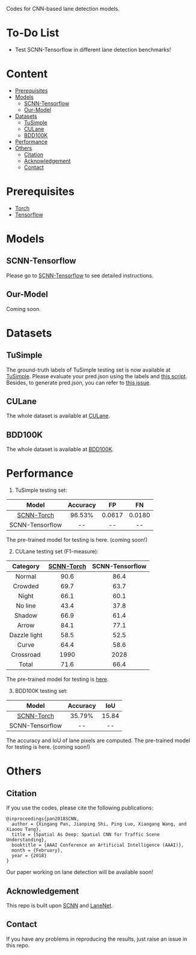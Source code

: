 Codes for CNN-based lane detection models. 

# To-Do List

- Test SCNN-Tensorflow in different lane detection benchmarks!

# Content

* [Prerequisites](#Prerequisites)
* [Models](#Models)
  * [SCNN-Tensorflow](#SCNN-Tensorflow)
  * [Our-Model](#Our-Model)
* [Datasets](#Datasets)
  * [TuSimple](#TuSimple)
  * [CULane](#CULane)
  * [BDD100K](#BDD100K)
* [Performance](#Performance)
* [Others](#Others)
  * [Citation](#Citation)
  * [Acknowledgement](#Acknowledgement)
  * [Contact](#Contact)

# Prerequisites
- [Torch](http://torch.ch/docs/getting-started.html)
- [Tensorflow](https://www.tensorflow.org/)

# Models

## SCNN-Tensorflow

Please go to [SCNN-Tensorflow](./SCNN-Tensorflow) to see detailed instructions.

## Our-Model

Coming soon.

# Datasets

## TuSimple

The ground-truth labels of TuSimple testing set is now available at [TuSimple](https://github.com/TuSimple/tusimple-benchmark/issues/3). Please evaluate your pred.json using the labels and [this script](https://github.com/TuSimple/tusimple-benchmark/blob/master/evaluate/lane.py). Besides, to generate pred.json, you can refer to [this issue](https://github.com/cardwing/Codes-for-Lane-Detection/issues/4).

## CULane

The whole dataset is available at [CULane](https://xingangpan.github.io/projects/CULane.html).

## BDD100K

The whole dataset is available at [BDD100K](http://bdd-data.berkeley.edu/).

# Performance

1. TuSimple testing set:

|Model|Accuracy|FP|FN|
|:---:|:---:|:---:|:---:|
|[SCNN-Torch](https://arxiv.org/pdf/1712.06080.pdf)|96.53%|0.0617|0.0180|
|SCNN-Tensorflow|--|--|--|

The pre-trained model for testing is here. (coming soon!)

2. CULane testing set (F1-measure):

|Category|[SCNN-Torch](https://arxiv.org/pdf/1712.06080.pdf)|SCNN-Tensorflow|
|:---:|:---:|:---:|
|Normal|90.6|86.4|
|Crowded|69.7|63.7|
|Night|66.1|60.1|
|No line|43.4|37.8|
|Shadow|66.9|61.4|
|Arrow|84.1|77.1|
|Dazzle light|58.5|52.5|
|Curve|64.4|58.6|
|Crossroad|1990|2028|
|Total|71.6|66.4|

The pre-trained model for testing is [here](https://drive.google.com/open?id=1knRuo1uXOiSuGn6hzHLaK0KD_FhbIxw2).

3. BDD100K testing set:

|Model|Accuracy|IoU|
|:---:|:---:|:---:|
|[SCNN-Torch](https://arxiv.org/pdf/1712.06080.pdf)|35.79%|15.84|
|SCNN-Tensorflow|--|--|

The accuracy and IoU of lane pixels are computed. The pre-trained model for testing is here. (coming soon!)

# Others

## Citation

If you use the codes, please cite the following publications:

``` 
@inproceedings{pan2018SCNN,  
  author = {Xingang Pan, Jianping Shi, Ping Luo, Xiaogang Wang, and Xiaoou Tang},  
  title = {Spatial As Deep: Spatial CNN for Traffic Scene Understanding},  
  booktitle = {AAAI Conference on Artificial Intelligence (AAAI)},  
  month = {February},  
  year = {2018}  
}
```
Our paper working on lane detection will be available soon!

## Acknowledgement
This repo is built upon [SCNN](https://github.com/XingangPan/SCNN) and [LaneNet](https://github.com/MaybeShewill-CV/lanenet-lane-detection).

## Contact
If you have any problems in reproducing the results, just raise an issue in this repo.
